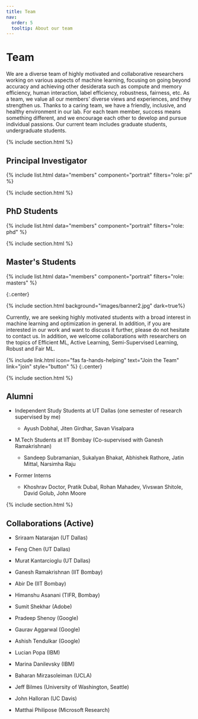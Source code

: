 ```yaml
---
title: Team
nav:
  order: 5
  tooltip: About our team
---
```


# <i class="fas fa-users"></i>Team

We are a diverse team of highly motivated and collaborative researchers working on various aspects of machine learning, focusing on going beyond accuracy and achieving other desiderata such as compute and memory efficiency, human interaction, label efficiency, robustness, fairness, etc. As a team, we value all our members' diverse views and experiences, and they strengthen us. Thanks to a caring team, we have a friendly, inclusive, and healthy environment in our lab. For each team member, success means something different, and we encourage each other to develop and pursue individual passions. Our current team includes graduate students, undergraduate students.

{% include section.html %}
## Principal Investigator
{%
  include list.html
  data="members"
  component="portrait"
  filters="role: pi"
%}

{% include section.html %}
## PhD Students
{%
  include list.html
  data="members"
  component="portrait"
  filters="role: phd"
%}

{% include section.html %}
## Master's Students
{%
  include list.html
  data="members"
  component="portrait"
  filters="role: masters"
%}

<!-- {% include section.html %}
## Undergraduate Students
{%
  include list.html
  data="members"
  component="portrait"
  filters="role: undergrad"
%} -->

{:.center}

{% include section.html background="images/banner2.jpg" dark=true%}

Currently, we are seeking highly motivated students with a broad interest in machine learning and optimization in general. In addition, if you are interested in our work and want to discuss it further, please do not hesitate to contact us. In addition, we welcome collaborations with researchers on the topics of Efficient ML, Active Learning, Semi-Supervised Learning, Robust and Fair ML.

{%
  include link.html
  icon="fas fa-hands-helping"
  text="Join the Team"
  link="join"
  style="button"
%}
{:.center}

{% include section.html %}
## Alumni

- Independent Study Students at UT Dallas (one semester of research supervised by me)

  - Ayush Dobhal, Jiten Girdhar, Savan Visalpara

- M.Tech Students at IIT Bombay (Co-supervised with Ganesh Ramakrishnan)

  - Sandeep Subramanian, Sukalyan Bhakat, Abhishek Rathore, Jatin Mittal, Narsimha Raju 

- Former Interns

  - Khoshrav Doctor, Pratik Dubal, Rohan Mahadev, Vivswan Shitole, David Golub, John Moore

{% include section.html %}
## Collaborations (Active)

- Sriraam Natarajan (UT Dallas)

- Feng Chen (UT Dallas)

- Murat Kantarcioglu (UT Dallas)

- Ganesh Ramakrishnan (IIT Bombay)

- Abir De (IIT Bombay)

- Himanshu Asanani (TIFR, Bombay)

- Sumit Shekhar (Adobe)

- Pradeep Shenoy (Google)

- Gaurav Aggarwal (Google)

- Ashish Tendulkar (Google)

- Lucian Popa (IBM)

- Marina Danilevsky (IBM)

- Baharan Mirzasoleiman (UCLA)

- Jeff Bilmes (University of Washington, Seattle)

- John Halloran (UC Davis)

- Matthai Philipose (Microsoft Research)